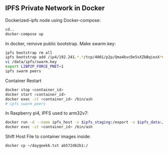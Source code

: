 
## IPFS Private Network in Docker

Dockerized-ipfs node using Docker-compose:
```sh
cd..
docker-compose up
```
In docker, remove public bootstrap. Make swarm.key:
```sh
ipfs bootstrap rm all
ipfs bootstrap add /ip4/192.241.*.*/tcp/4001/p2p/Qma4bvcDe5sXZbBqiexX*v
vi /data/ipfs/swarm.key
export LIBP2P_FORCE_PNET=1 
ipfs swarm peers
```
Container Restart
```sh
docker stop <container_id>
docker start <container_id>
docker exec -it <container_id> /bin/ash
# ipfs swarm peers
```

In Raspberry pi4, IPFS used to arm32v7:
```sh
docker run -d --name ipfs_host -v $ipfs_staging:/export -v $ipfs_data:/data/ipfs -p 4003:4003 -p 127.0.0.1:8082:8082 -p 127.0.0.1:5003:5003 yrzr/go-ipfs-arm32v7:latest
docker exec -it <container_id> /bin/ash
```

Shift Host File to container images inside:
```sh
docker cp ~/daygeek6.txt ab572d62b1:/
```
